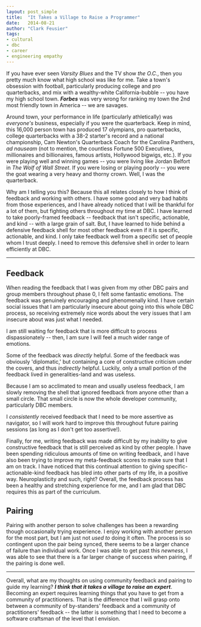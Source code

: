 ```yaml
---
layout: post_simple
title:  "It Takes a Village to Raise a Programmer"
date:   2014-08-21
author: "Clark Feusier"
tags:
- cultural
- dbc
- career
- engineering empathy
---
```


If you have ever seen *Varsity Blues* and the TV show *the O.C.*, then you pretty much know what high school was like for me. Take a town's obsession with football, particularly producing college and pro quarterbacks, and mix with a wealthy-white California-bubble -- you have my high school town. ***Forbes*** was very wrong for ranking my town the 2nd most friendly town in America -- we are savages.

Around town, your performance in life (particularly athletically) was *everyone's* business, especially if you were the quarterback. Keep in mind, this 16,000 person town has produced 17 olympians, pro quarterbacks, college quarterbacks with a 38-2 starter's record and a national championship, Cam Newton's Quarterback Coach for the Carolina Panthers, *ad nauseam* (not to mention, the countless Fortune 500 Executives, millionaires and billionaires, famous artists, Hollywood bigwigs, etc.). If you were playing well and winning games -- you were living like Jordan Belfort in *The Wolf of Wall Street*. If you were losing or playing poorly -- you were the goat wearing a very heavy and thorny crown. Well, I was the quarterback.

Why am I telling you this? Because this all relates closely to how I think of feedback and working with others. I have some good and very bad habits from those experiences, and I have already noticed that I will be thankful for a lot of them, but fighting others throughout my time at DBC. I have learned to take poorly-framed feedback -- feedback that isn't specific, actionable, and kind -- with a large grain of salt. But, I have learned to hide behind a defensive feedback shell for most other feedback even if it is specific, actionable, and kind. I only take feedback well from a specific set of people whom I trust deeply. I need to remove this defensive shell in order to learn efficiently at DBC.

---

## Feedback

When reading the feedback that I was given from my other DBC pairs and group members throughout phase 0, I felt some fantastic emotions. The feedback was genuinely encouraging and phenomenally kind. I have certain social issues that I am particularly insecure about going into this whole DBC process, so receiving extremely nice words about the very issues that I am insecure about was just what I needed.

I am still waiting for feedback that is more difficult to process dispassionately -- then, I am sure I will feel a much wider range of emotions.

Some of the feedback was *directly* helpful. Some of the feedback was obviously 'diplomatic,' but containing a core of constructive criticism under the covers, and thus *indirectly* helpful. Luckily, only a small portion of the feedback lived in generalities-land and was useless.

Because I am so acclimated to mean and usually useless feedback, I am slowly removing the shell that ignored feedback from anyone other than a small circle. That small circle is now the whole developer community, particularly DBC members.

I *consistently* received feedback that I need to be more assertive as navigator, so I will work hard to improve this throughout future pairing sessions (as long as I don't get too assertive!).

Finally, for me, writing feedback was made difficult by my inability to give constructive feedback that is still perceived as kind by other people. I have been spending ridiculous amounts of time on writing feedback, and I have also been trying to improve my meta-feedback scores to make sure that I am on track. I have noticed that this continual attention to giving specific-actionable-kind feedback has bled into other parts of my life, in a positive way. Neuroplasticity and such, right? Overall, the feedback process has been a healthy and stretching experience for me, and I am glad that DBC requires this as part of the curriculum.

## Pairing

Pairing with another person to solve challenges has been a rewarding though occasionally trying experience. I enjoy working with another person for the most part, but I am just not *used to* doing it often. The process is so contingent upon the pair being synced, there seems to be a larger chance of failure than individual work. Once I was able to get past this *newness*, I was able to see that there is a far larger change of success when pairing, if the pairing is done well.

---

Overall, what are my thoughts on using community feedback and pairing to guide my learning? ***I think that it takes a village to raise an expert***. Becoming an expert requires learning things that you have to get from a community of practitioners. That is the difference that I will grasp onto between a community of by-standers' feedback and a community of practitioners' feedback -- the latter is something that I need to become a software craftsman of the level that I envision.
